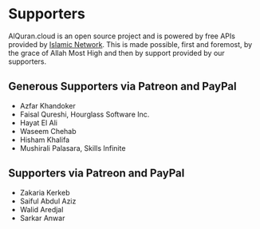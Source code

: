 # Supporters

AlQuran.cloud is an open source project and is powered by free APIs provided by [Islamic Network](https://islamic.network). This is made possible, first and foremost, by the grace of Allah Most High and then by support provided by our supporters.

## Generous Supporters via Patreon and PayPal
* Azfar Khandoker
* Faisal Qureshi, Hourglass Software Inc.
* Hayat El Ali
* Waseem Chehab
* Hisham Khalifa
* Mushirali Palasara, Skills Infinite

## Supporters via Patreon and PayPal
* Zakaria Kerkeb
* Saiful Abdul Aziz
* Walid Aredjal
* Sarkar Anwar
